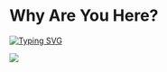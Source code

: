 # Why Are You Here? 

[![Typing SVG](https://readme-typing-svg.herokuapp.com?font=Fira+Code&weight=700&size=35&pause=1000&color=FF0000&width=435&lines=You+SUSSY+BAKA)](https://git.io/typing-svg)

![](https://github.com/IRONMAN444FF/INSTA-MOD-UPDATE/blob/main/The%20Rock%20Eyebrow%20Raise%20You%20Sus_%20Meme%20(1).gif)

